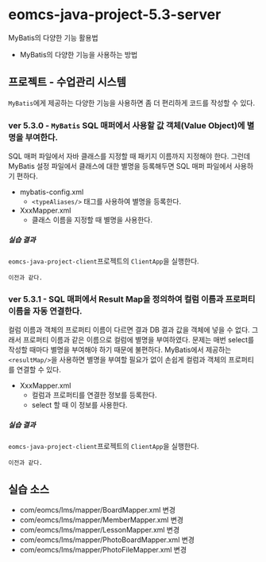 # eomcs-java-project-5.3-server

MyBatis의 다양한 기능 활용법

- MyBatis의 다양한 기능을 사용하는 방법

## 프로젝트 - 수업관리 시스템  

`MyBatis`에게 제공하는 다양한 기능을 사용하면 좀 더 편리하게 코드를 작성할 수 있다.

### ver 5.3.0 - `MyBatis` SQL 매퍼에서 사용할 값 객체(Value Object)에 별명을 부여한다.

SQL 매퍼 파일에서 자바 클래스를 지정할 때 패키지 이름까지 지정해야 한다. 그런데 MyBatis 설정 파일에서 클래스에 대한 별명을 등록해두면 SQL 매퍼 파일에서 사용하기 편하다.

- mybatis-config.xml
    - `<typeAliases/>` 태그를 사용하여 별명을 등록한다.
- XxxMapper.xml
    - 클래스 이름을 지정할 때 별명을 사용한다. 

##### 실습 결과

`eomcs-java-project-client`프로젝트의 `ClientApp`을 실행한다.
```
이전과 같다.
```

### ver 5.3.1 - SQL 매퍼에서 Result Map을 정의하여 컬럼 이름과 프로퍼티 이름을 자동 연결한다.

컬럼 이름과 객체의 프로퍼티 이름이 다르면 결과 DB 결과 값을 객체에 넣을 수 없다. 그래서 프로퍼티 이름과 같은 이름으로 컬럼에 별명을 부여하였다. 문제는 매번 select를 작성할 때마다 별명을 부여해야 하기 때문에 불편하다. MyBatis에서 제공하는 `<resultMap/>`을 사용하면 별명을 부여할 필요가 없이 손쉽게 컬럼과 객체의 프로퍼티를 연결할 수 있다.

- XxxMapper.xml
    - 컬럼과 프로퍼티를 연결한 정보를 등록한다.
    - select 할 때 이 정보를 사용한다.

##### 실습 결과

`eomcs-java-project-client`프로젝트의 `ClientApp`을 실행한다.
```
이전과 같다.
```



## 실습 소스

- com/eomcs/lms/mapper/BoardMapper.xml 변경
- com/eomcs/lms/mapper/MemberMapper.xml 변경
- com/eomcs/lms/mapper/LessonMapper.xml 변경
- com/eomcs/lms/mapper/PhotoBoardMapper.xml 변경
- com/eomcs/lms/mapper/PhotoFileMapper.xml 변경
